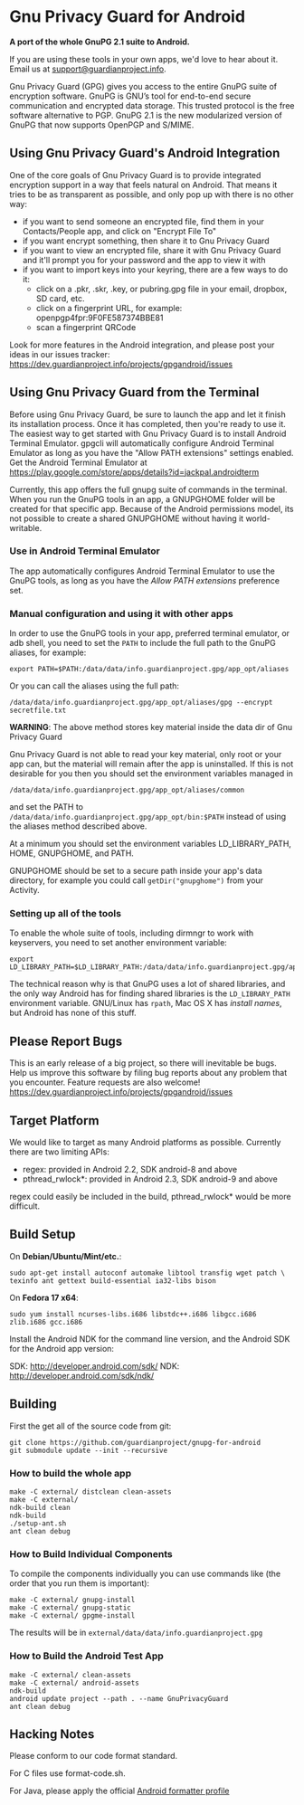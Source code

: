 # Gnu Privacy Guard for Android

**A port of the whole GnuPG 2.1 suite to Android.**

If you are using these tools in your own apps, we'd love to hear about
it. Email us at support@guardianproject.info.

Gnu Privacy Guard (GPG) gives you access to the entire GnuPG suite of
encryption software. GnuPG is GNU’s tool for end-to-end secure communication
and encrypted data storage. This trusted protocol is the free software
alternative to PGP. GnuPG 2.1 is the new modularized version of GnuPG that now
supports OpenPGP and S/MIME.

## Using Gnu Privacy Guard's Android Integration

One of the core goals of Gnu Privacy Guard is to provide integrated encryption
support in a way that feels natural on Android. That means it tries to be as
transparent as possible, and only pop up with there is no other way:

* if you want to send someone an encrypted file, find them in your
  Contacts/People app, and click on "Encrypt File To"
* if you want encrypt something, then share it to Gnu Privacy Guard
* if you want to view an encrypted file, share it with Gnu Privacy Guard and
  it'll prompt you for your password and the app to view it with
* if you want to import keys into your keyring, there are a few ways to do it:
  * click on a .pkr, .skr, .key, or pubring.gpg file in your email, dropbox,
    SD card, etc.
  * click on a fingerprint URL, for example: openpgp4fpr:9F0FE587374BBE81
  * scan a fingerprint QRCode

Look for more features in the Android integration, and please post your ideas
in our issues tracker:
https://dev.guardianproject.info/projects/gpgandroid/issues


## Using Gnu Privacy Guard from the Terminal

Before using Gnu Privacy Guard, be sure to launch the app and let it finish its
installation process. Once it has completed, then you're ready to use it. The
easiest way to get started with Gnu Privacy Guard is to install Android Terminal
Emulator. gpgcli will automatically configure Android Terminal Emulator as
long as you have the "Allow PATH extensions" settings enabled. Get the Android
Terminal Emulator at
https://play.google.com/store/apps/details?id=jackpal.androidterm

Currently, this app offers the full gnupg suite of commands in the terminal.
When you run the GnuPG tools in an app, a GNUPGHOME folder will be created for
that specific app.  Because of the Android permissions model, its not possible
to create a shared GNUPGHOME without having it world-writable.


### Use in Android Terminal Emulator

The app automatically configures Android Terminal Emulator to use the GnuPG
tools, as long as you have the *Allow PATH extensions* preference set.


### Manual configuration and using it with other apps

In order to use the GnuPG tools in your app, preferred terminal emulator, or
adb shell, you need to set the `PATH` to include the full path to the GnuPG
aliases, for example:

    export PATH=$PATH:/data/data/info.guardianproject.gpg/app_opt/aliases

Or you can call the aliases using the full path:

    /data/data/info.guardianproject.gpg/app_opt/aliases/gpg --encrypt secretfile.txt

**WARNING**: The above method stores key material inside the data dir of Gnu Privacy Guard

Gnu Privacy Guard is not able to read your key material, only root or your app
can, but the material will remain after the app is uninstalled. If this is not
desirable for you then you should set the environment variables managed in

    /data/data/info.guardianproject.gpg/app_opt/aliases/common

and set the PATH to `/data/data/info.guardianproject.gpg/app_opt/bin:$PATH`
instead of using the aliases method described above.

At a minimum you should set the environment variables LD_LIBRARY_PATH, HOME,
GNUPGHOME, and PATH.

GNUPGHOME should be set to a secure path inside your app's data directory, for
example you could call `getDir("gnupghome")` from your Activity.


### Setting up all of the tools

To enable the whole suite of tools, including dirmngr to work with keyservers,
you need to set another environment variable:

    export LD_LIBRARY_PATH=$LD_LIBRARY_PATH:/data/data/info.guardianproject.gpg/app_opt/lib:/data/data/info.guardianproject.gpg/lib

The technical reason why is that GnuPG uses a lot of shared libraries, and
the only way Android has for finding shared libraries is the `LD_LIBRARY_PATH`
environment variable.  GNU/Linux has `rpath`, Mac OS X has *install names*,
but Android has none of this stuff.


## Please Report Bugs

This is an early release of a big project, so there will inevitable be
bugs. Help us improve this software by filing bug reports about any problem
that you encounter. Feature requests are also welcome!
https://dev.guardianproject.info/projects/gpgandroid/issues


## Target Platform

We would like to target as many Android platforms as possible.  Currently
there are two limiting APIs:

* regex:
    provided in Android 2.2, SDK android-8 and above
* pthread_rwlock\*:
    provided in Android 2.3, SDK android-9 and above

regex could easily be included in the build, pthread_rwlock\* would be more 
difficult.


## Build Setup

On **Debian/Ubuntu/Mint/etc.**:

	sudo apt-get install autoconf automake libtool transfig wget patch \
	texinfo ant gettext build-essential ia32-libs bison

On **Fedora 17 x64**:

	sudo yum install ncurses-libs.i686 libstdc++.i686 libgcc.i686 zlib.i686 gcc.i686

Install the Android NDK for the command line version, and the Android SDK for
the Android app version:

SDK: http://developer.android.com/sdk/
NDK: http://developer.android.com/sdk/ndk/


## Building

First the get all of the source code from git:

	git clone https://github.com/guardianproject/gnupg-for-android
	git submodule update --init --recursive


### How to build the whole app

    make -C external/ distclean clean-assets
	make -C external/
	ndk-build clean
	ndk-build
	./setup-ant.sh
	ant clean debug


### How to Build Individual Components

To compile the components individually you can use commands like (the order
that you run them is important):

	make -C external/ gnupg-install
	make -C external/ gnupg-static
	make -C external/ gpgme-install

The results will be in `external/data/data/info.guardianproject.gpg`


### How to Build the Android Test App

    make -C external/ clean-assets
	make -C external/ android-assets
	ndk-build
	android update project --path . --name GnuPrivacyGuard
	ant clean debug

## Hacking Notes

Please conform to our code format standard.

For C files use format-code.sh.

For Java, please apply the official [Android formatter profile](https://android.googlesource.com/platform/development/+/master/ide/eclipse/)

